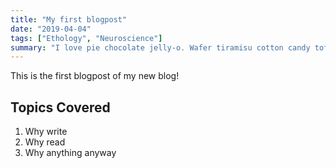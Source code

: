 ```yaml
---
title: "My first blogpost"
date: "2019-04-04"
tags: ["Ethology", "Neuroscience"]
summary: "I love pie chocolate jelly-o. Wafer tiramisu cotton candy toffee sesame snaps. I love danish I love cake chocolate cake marshmallow bonbon fruitcake tart."
---
```


This is the first blogpost of my new blog!

## Topics Covered

1. Why write
2. Why read
3. Why anything anyway

